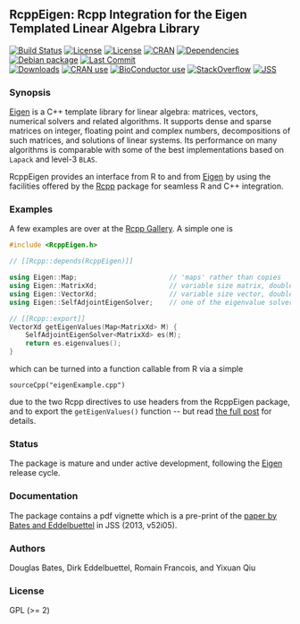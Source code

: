 ## RcppEigen: Rcpp Integration for the Eigen Templated Linear Algebra Library

[![Build Status](https://travis-ci.org/RcppCore/RcppEigen.svg)](https://travis-ci.org/RcppCore/RcppEigen)
[![License](http://img.shields.io/badge/license-GPL%20%28%3E=%202%29-brightgreen.svg?style=flat)](http://www.gnu.org/licenses/gpl-2.0.html)
[![License](http://img.shields.io/badge/license-MPL2-brightgreen.svg?style=flat)](http://www.mozilla.org/MPL/2.0/)
[![CRAN](http://www.r-pkg.org/badges/version/RcppEigen)](https://cran.r-project.org/package=RcppEigen)
[![Dependencies](https://tinyverse.netlify.com/badge/RcppEigen)](https://cran.r-project.org/package=RcppEigen)
[![Debian package](https://img.shields.io/debian/v/r-cran-rcppeigen/sid?color=brightgreen)](https://packages.debian.org/sid/r-cran-rcppeigen)
[![Last Commit](https://img.shields.io/github/last-commit/RcppCore/RcppEigen)](https://github.com/RcppCore/RcppEigen)  
[![Downloads](http://cranlogs.r-pkg.org/badges/RcppEigen?color=brightgreen)](http://www.r-pkg.org/pkg/RcppEigen)
[![CRAN use](https://jangorecki.gitlab.io/rdeps/RcppEigen/CRAN_usage.svg?sanitize=true)](https://cran.r-project.org/package=RcppEigen)
[![BioConductor use](https://jangorecki.gitlab.io/rdeps/RcppEigen/BioC_usage.svg?sanitize=true)](https://cran.r-project.org/package=RcppEigen)
[![StackOverflow](https://img.shields.io/badge/stackoverflow-rcpp-orange.svg)](https://stackoverflow.com/questions/tagged/rcpp)
[![JSS](https://img.shields.io/badge/JSS-10.18637%2Fjss.v052.i05-brightgreen)](https://dx.doi.org/10.18637/jss.v052.i05)


### Synopsis

[Eigen](http://eigen.tuxfamily.org) is a C++ template library for linear algebra:
matrices, vectors, numerical solvers and related algorithms.  It supports dense and sparse
matrices on integer, floating point and complex numbers, decompositions of such matrices,
and solutions of linear systems. Its performance on many algorithms is comparable with
some of the best implementations based on `Lapack` and level-3 `BLAS`.

RcppEigen provides an interface from R to and from [Eigen](http://eigen.tuxfamily.org) by
using the facilities offered by the [Rcpp](http://dirk.eddelbuettel.com/code/rcpp.html)
package for seamless R and C++ integration.

### Examples

A few examples are over at the [Rcpp Gallery](http://gallery.rcpp.org/tags/eigen/). A simple one is

```c++
#include <RcppEigen.h>

// [[Rcpp::depends(RcppEigen)]]

using Eigen::Map;                       // 'maps' rather than copies
using Eigen::MatrixXd;                  // variable size matrix, double precision
using Eigen::VectorXd;                  // variable size vector, double precision
using Eigen::SelfAdjointEigenSolver;    // one of the eigenvalue solvers

// [[Rcpp::export]]
VectorXd getEigenValues(Map<MatrixXd> M) {
    SelfAdjointEigenSolver<MatrixXd> es(M);
    return es.eigenvalues();
}
```

which can be turned into a function callable from R via a simple

```
sourceCpp("eigenExample.cpp")
```

due to the two Rcpp directives to use headers from the RcppEigen package, and to export
the `getEigenValues()` function -- but read [the full
post](http://gallery.rcpp.org/articles/eigen-eigenvalues/) for details.


### Status

The package is mature and under active development, following the
[Eigen](http://eigen.tuxfamily.org) release cycle.

### Documentation

The package contains a pdf vignette which is a pre-print of the [paper by
Bates and Eddelbuettel](https://www.jstatsoft.org/article/view/v052i05)
in JSS (2013, v52i05).

### Authors

Douglas Bates, Dirk Eddelbuettel, Romain Francois, and Yixuan Qiu

### License

GPL (>= 2)
